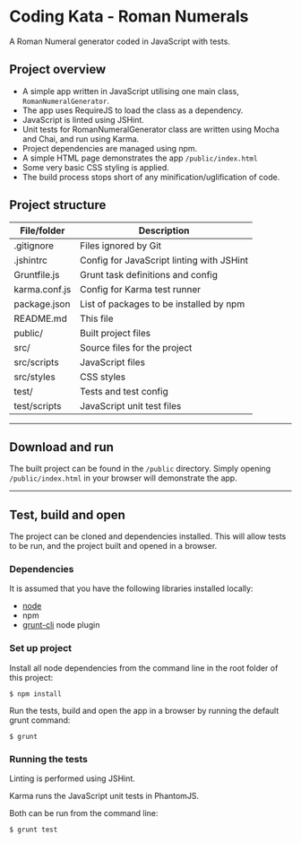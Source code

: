 Coding Kata - Roman Numerals
===

A Roman Numeral generator coded in JavaScript with tests.

## Project overview
- A simple app written in JavaScript utilising one main class, `RomanNumeralGenerator`.
- The app uses RequireJS to load the class as a dependency.
- JavaScript is linted using JSHint.
- Unit tests for RomanNumeralGenerator class are written using Mocha and Chai, and run using Karma.
- Project dependencies are managed using npm.
- A simple HTML page demonstrates the app `/public/index.html`
- Some very basic CSS styling is applied.
- The build process stops short of any minification/uglification of code.


## Project structure

File/folder         |Description
--------------------|--------------------------------------------
.gitignore          |Files ignored by Git
.jshintrc           |Config for JavaScript linting with JSHint
Gruntfile.js        |Grunt task definitions and config
karma.conf.js       |Config for Karma test runner
package.json        |List of packages to be installed by npm
README.md           |This file
public/             |Built project files
src/                |Source files for the project
src/scripts         |JavaScript files
src/styles          |CSS styles
test/               |Tests and test config
test/scripts        |JavaScript unit test files

---

## Download and run
The built project can be found in the `/public` directory. Simply opening `/public/index.html` in your browser will demonstrate the app.

---

## Test, build and open
The project can be cloned and dependencies installed. This will allow tests to be run, and the project built and opened in a browser.

### Dependencies
It is assumed that you have the following libraries installed locally:

* [node](https://nodejs.org/en/)
* npm
* [grunt-cli](https://gruntjs.com/getting-started) node plugin

### Set up project
Install all node dependencies from the command line in the root folder of this project:
```
$ npm install
```

Run the tests, build and open the app in a browser by running the default grunt command:
```
$ grunt
```

### Running the tests
Linting is performed using JSHint.

Karma runs the JavaScript unit tests in PhantomJS. 

Both can be run from the command line:
```
$ grunt test
```
